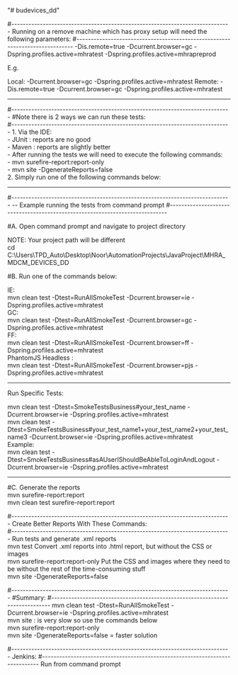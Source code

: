 "# budevices_dd"



#-----------------------------------------------------------------------------
Running on a remove machine which has proxy setup will need the following parameters:
#-----------------------------------------------------------------------------
-Dis.remote=true
-Dcurrent.browser=gc
-Dspring.profiles.active=mhratest
-Dspring.profiles.active=mhrapreprod

E.g.

Local: -Dcurrent.browser=gc -Dspring.profiles.active=mhratest
Remote: -Dis.remote=true -Dcurrent.browser=gc -Dspring.profiles.active=mhratest

<hr/>
#-----------------------------------------------------------------------------
#Note there is 2 ways we can run these tests:<br/>
#-----------------------------------------------------------------------------
1. Via the IDE: <br/>
    - JUnit : reports are no good<br/>
    - Maven : reports are slightly better<br/>
        - After running the tests we will need to execute the following commands:<br/>
            - mvn surefire-report:report-only<br/>
            - mvn site -DgenerateReports=false<br/>
2. Simply run one of the following commands below:<br/>

<hr/>
#-----------------------------------------------------------------------------
-- Example running the tests from command prompt
#-----------------------------------------------------------------------------

#A. Open command prompt and navigate to project directory

NOTE: Your project path will be different<br/>
cd C:\Users\TPD_Auto\Desktop\Noor\AutomationProjects\JavaProject\MHRA_MDCM_DEVICES_DD

#B. Run one of the commands below:

IE:<br/>
mvn clean test -Dtest=RunAllSmokeTest -Dcurrent.browser=ie -Dspring.profiles.active=mhratest
<br/>
GC:<br/>
mvn clean test -Dtest=RunAllSmokeTest -Dcurrent.browser=gc -Dspring.profiles.active=mhratest
<br/>
FF:<br/>
mvn clean test -Dtest=RunAllSmokeTest -Dcurrent.browser=ff -Dspring.profiles.active=mhratest
<br/>
PhantomJS Headless :<br/>
mvn clean test -Dtest=RunAllSmokeTest -Dcurrent.browser=pjs -Dspring.profiles.active=mhratest
<br/>

<hr/>
Run Specific Tests:<br/>

mvn clean test -Dtest=SmokeTestsBusiness#your_test_name -Dcurrent.browser=ie -Dspring.profiles.active=mhratest
<br/>mvn clean test -Dtest=SmokeTestsBusiness#your_test_name1+your_test_name2+your_test_name3 -Dcurrent.browser=ie -Dspring.profiles.active=mhratest
<br/>Example:
<br/>mvn clean test -Dtest=SmokeTestsBusiness#asAUserIShouldBeAbleToLoginAndLogout -Dcurrent.browser=ie -Dspring.profiles.active=mhratest

<hr/>
#C. Generate the reports<br/>
mvn surefire-report:report
 <br/>
mvn clean test surefire-report:report
 <br/>

#-----------------------------------------------------------------------------
Create Better Reports With These Commands: <br/>
#-----------------------------------------------------------------------------
Run tests and generate .xml reports<br/>
mvn test
Convert .xml reports into .html report, but without the CSS or images<br/>
mvn surefire-report:report-only
Put the CSS and images where they need to be without the rest of the time-consuming stuff<br/>
mvn site -DgenerateReports=false

#-----------------------------------------------------------------------------
#Summary:
#-----------------------------------------------------------------------------
mvn clean test -Dtest=RunAllSmokeTest -Dcurrent.browser=ie -Dspring.profiles.active=mhratest<br/>
mvn site : is very slow so use the commands below<br/>
mvn surefire-report:report-only <br/>mvn site -DgenerateReports=false = faster solution<br/>


#-----------------------------------------------------------------------------
Jenkins:
#-----------------------------------------------------------------------------
Run from command prompt